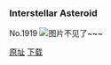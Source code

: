 ### Interstellar Asteroid
No.1919
![图片不见了~~~](https://imgs.xkcd.com/comics/interstellar_asteroid.png)

[原址](https://xkcd.com//1919) [下载](https://imgs.xkcd.com/comics/interstellar_asteroid.png)

